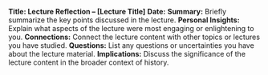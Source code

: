 **Title: Lecture Reflection – [Lecture Title]**
**Date:**
**Summary:**
Briefly summarize the key points discussed in the lecture.
**Personal Insights:**
Explain what aspects of the lecture were most engaging or enlightening to you.
**Connections:**
Connect the lecture content with other topics or lectures you have studied.
**Questions:**
List any questions or uncertainties you have about the lecture material.
**Implications:**
Discuss the significance of the lecture content in the broader context of history.
